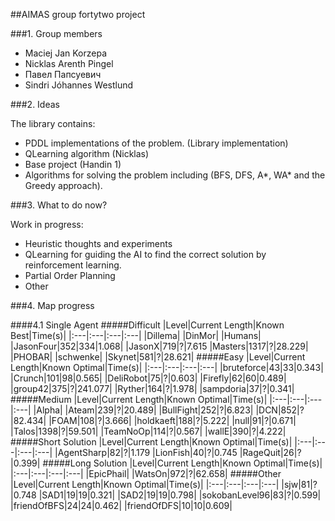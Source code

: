 ##AIMAS group fortytwo project

###1. Group members

- Maciej Jan Korzepa
- Nicklas Arenth Pingel
- Павел Папсуевич
- Sindri Jóhannes Westlund

###2. Ideas

The library contains:
  * PDDL implementations of the problem. (Library implementation)
  * QLearning algorithm (Nicklas)
  * Base project (Handin 1)
  * Algorithms for solving the problem including (BFS, DFS, A*, WA* and the Greedy approach).

###3. What to do now?

Work in progress:
  * Heuristic thoughts and experiments
  * QLearning for guiding the AI to find the correct solution by reinforcement learning.
  * Partial Order Planning
  * Other


###4. Map progress

####4.1 Single Agent
#####Difficult
|Level|Current Length|Known Best|Time(s)|
|:---|:---|:---|:---|
|Dillema|
|DinMor|
|Humans|
|JasonFour|352|334|1.068|
|JasonX|719|?|7.615
|Masters|1317|?|28.229|
|PHOBAR|
|schwenke|
|Skynet|581|?|28.621|
#####Easy
|Level|Current Length|Known Optimal|Time(s)|
|:---|:---|:---|:---|
|bruteforce|43|33|0.343|
|Crunch|101|98|0.565|
|DeliRobot|75|?|0.603|
|Firefly|62|60|0.489|
|group42|375|?|241.077|
|Ryther|164|?|1.978|
|sampdoria|37|?|0.341|
#####Medium
|Level|Current Length|Known Optimal|Time(s)|
|:---|:---|:---|:---|
|Alpha|
|Ateam|239|?|20.489|
|BullFight|252|?|6.823|
|DCN|852|?|82.434|
|FOAM|108|?|3.666|
|holdkaeft|188|?|5.222|
|null|91|?|0.671|
|Talos|1398|?|59.501|
|TeamNoOp|114|?|0.567|
|wallE|390|?|4.222|
#####Short Solution
|Level|Current Length|Known Optimal|Time(s)|
|:---|:---|:---|:---|
|AgentSharp|82|?|1.179
|LionFish|40|?|0.745
|RageQuit|26|?|0.399|
#####Long Solution
|Level|Current Length|Known Optimal|Time(s)|
|:---|:---|:---|:---|
|EpicPhail|
|WatsOn|972|?|62.658|
#####Other
|Level|Current Length|Known Optimal|Time(s)|
|:---|:---|:---|:---|
|sjw|81|?|0.748
|SAD1|19|19|0.321|
|SAD2|19|19|0.798|
|sokobanLevel96|83|?|0.599|
|friendOfBFS|24|24|0.462|
|friendOfDFS|10|10|0.609|
